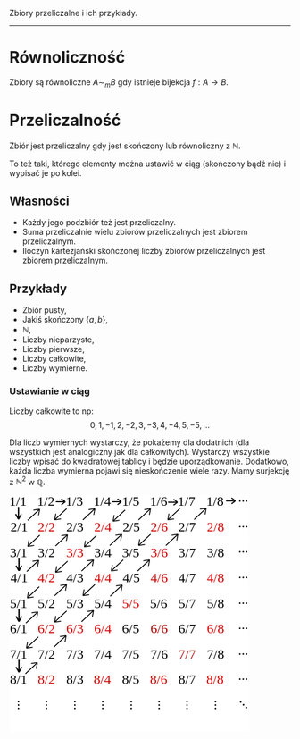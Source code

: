 Zbiory przeliczalne i ich przykłady.

---

# Równoliczność
Zbiory są równoliczne $A \sim_m B$ gdy istnieje bijekcja $f:A\rightarrow B$.

# Przeliczalność
Zbiór jest przeliczalny gdy jest skończony lub równoliczny z $\mathbb{N}$.

To też taki, którego elementy można ustawić w ciąg (skończony bądź nie) i wypisać je po kolei.

## Własności
* Każdy jego podzbiór też jest przeliczalny.
* Suma przeliczalnie wielu zbiorów przeliczalnych jest zbiorem przeliczalnym.
* Iloczyn kartezjański skończonej liczby zbiorów przeliczalnych jest zbiorem przeliczalnym.

## Przykłady
* Zbiór pusty,
* Jakiś skończony $\{ a, b \}$,
* $\mathbb{N}$,
* Liczby nieparzyste,
* Liczby pierwsze,
* Liczby całkowite,
* Liczby wymierne.

### Ustawianie w ciąg
Liczby całkowite to np: $$0, 1, -1, 2, -2, 3, -3, 4, -4, 5, -5, ...$$

Dla liczb wymiernych wystarczy, że pokażemy dla dodatnich (dla wszystkich jest analogiczny jak dla całkowitych). Wystarczy wszystkie liczby wpisać do kwadratowej tablicy i będzie uporządkowanie. Dodatkowo, każda liczba wymierna pojawi się nieskończenie wiele razy. Mamy surjekcję z $\mathbb{N}^2$ w $\mathbb{Q}$.

![](../../resources/I.4.3-liczby-wymierne.png)
